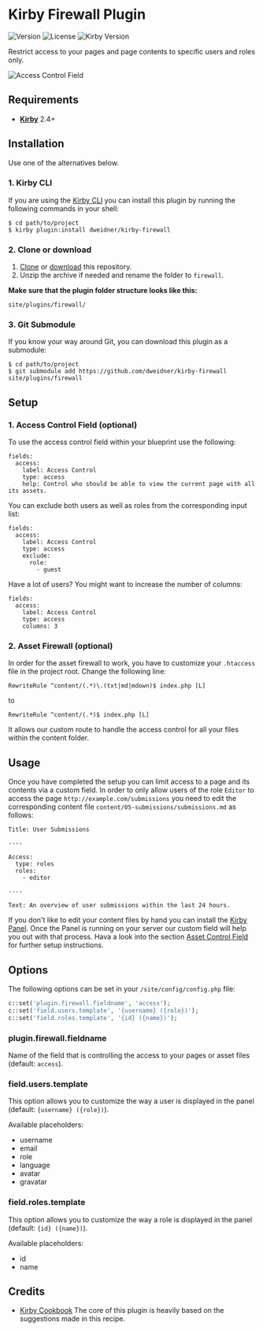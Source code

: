 # Kirby Firewall Plugin

![Version](https://img.shields.io/badge/version-1.0.0--beta2-orange.svg) ![License](https://img.shields.io/badge/license-MIT-green.svg) ![Kirby Version](https://img.shields.io/badge/Kirby-2.4%2B-red.svg)

Restrict access to your pages and page contents to specific users and roles only.

![Access Control Field](http://dweidner.github.io/kirby-firewall/images/access-control-field.gif)

## Requirements

- [**Kirby**](https://getkirby.com/) 2.4+

## Installation

Use one of the alternatives below.

### 1. Kirby CLI

If you are using the [Kirby CLI](https://github.com/getkirby/cli) you can install this plugin by running the following commands in your shell:

```
$ cd path/to/project
$ kirby plugin:install dweidner/kirby-firewall
```

### 2. Clone or download

1. [Clone](https://github.com/dweidner/kirby-firewall.git) or [download](https://github.com/dweidner/kirby-firewall/archive/master.zip)  this repository.
2. Unzip the archive if needed and rename the folder to `firewall`.

**Make sure that the plugin folder structure looks like this:**

```
site/plugins/firewall/
```

### 3. Git Submodule

If you know your way around Git, you can download this plugin as a submodule:

```
$ cd path/to/project
$ git submodule add https://github.com/dweidner/kirby-firewall site/plugins/firewall
```

## Setup

### 1. Access Control Field (optional)

To use the access control field within your blueprint use the following:

```
fields:
  access:
    label: Access Control
    type: access
    help: Control who should be able to view the current page with all its assets.
```

You can exclude both users as well as roles from the corresponding input list:

```
fields:
  access:
    label: Access Control
    type: access
    exclude:
      role:
        - guest
```

Have a lot of users? You might want to increase the number of columns:

```
fields:
  access:
    label: Access Control
    type: access
    columns: 3
```

### 2. Asset Firewall (optional)

In order for the asset firewall to work, you have to customize your `.htaccess` file in the project root. Change the following line:

```
RewriteRule ^content/(.*)\.(txt|md|mdown)$ index.php [L]
```

to

```
RewriteRule ^content/(.*)$ index.php [L]
```

It allows our custom route to handle the access control for all your files within the content folder.

## Usage

Once you have completed the setup you can limit access to a page and its contents via a custom field. In order to only allow users of the role `Editor` to access the page `http://example.com/submissions` you need to edit the corresponding content file `content/05-submissions/submissions.md` as follows:

```
Title: User Submissions

----

Access:
  type: roles
  roles:
    - editor

----

Text: An overview of user submissions within the last 24 hours.
```

If you don't like to edit your content files by hand you can install the [Kirby Panel](https://github.com/getkirby/panel). Once the Panel is running on your server our custom field will help you out with that process. Hava a look into the section [Asset Control Field](#1-asset-control-field-optional) for further setup instructions.

## Options

The following options can be set in your `/site/config/config.php` file:

```php
c::set('plugin.firewall.fieldname', 'access');
c::set('field.users.template', '{username} ({role})');
c::set('field.roles.template', '{id} ({name})');
```

### plugin.firewall.fieldname

Name of the field that is controlling the access to your pages or asset files (default: `access`).

### field.users.template

This option allows you to customize the way a user is displayed in the panel (default: `{username} ({role})`).

Available placeholders:

- username
- email
- role
- language
- avatar
- gravatar

### field.roles.template

This option allows you to customize the way a role is displayed in the panel (default: `{id} ({name})`).

Available placeholders:

- id
- name

## Credits

- [Kirby Cookbook](https://getkirby.com/docs/cookbook/asset-firewall) The core of this plugin is heavily based on the suggestions made in this recipe.
